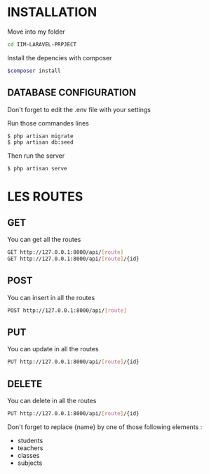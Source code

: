 # INSTALLATION

Move into my folder
```bash
cd IIM-LARAVEL-PRPJECT
```
Install the depencies with composer

``` bash
$composer install
```
## DATABASE CONFIGURATION
Don't forget to edit the .env file with your settings

Run those commandes lines
``` bash
$ php artisan migrate
$ php artisan db:seed
```
Then run the server 

``` bash
$ php artisan serve
```

# LES ROUTES

## GET

You can get all the routes
``` bash
GET http://127.0.0.1:8000/api/[route]
GET http://127.0.0.1:8000/api/[route]/{id}
```

## POST

You can insert in all the routes 
``` bash
POST http://127.0.0.1:8000/api/[route]
```

## PUT

You can update in all the routes 
``` bash
PUT http://127.0.0.1:8000/api/[route]/{id}
```

## DELETE

You can delete in all the routes 
``` bash
PUT http://127.0.0.1:8000/api/[route]/{id}
```

Don't forget to replace {name} by one of those following elements :

* students
* teachers
* classes
* subjects